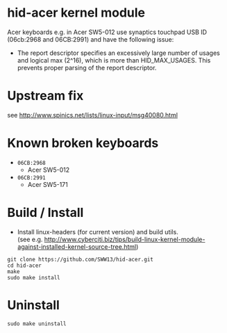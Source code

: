 # hid-acer kernel module

Acer keyboards e.g. in Acer SW5-012 use synaptics touchpad USB ID
(06cb:2968 and 06CB:2991) and have the following issue:
 - The report descriptor specifies an excessively large number of usages
   and logical max (2^16), which is more than HID_MAX_USAGES. This prevents
   proper parsing of the report descriptor.

# Upstream fix
see http://www.spinics.net/lists/linux-input/msg40080.html

# Known broken keyboards
* `06CB:2968`
  * Acer SW5-012
* `06CB:2991`
  * Acer SW5-171

# Build / Install
* Install linux-headers (for current version) and build utils.  
  (see e.g. http://www.cyberciti.biz/tips/build-linux-kernel-module-against-installed-kernel-source-tree.html)

```
git clone https://github.com/SWW13/hid-acer.git
cd hid-acer
make
sudo make install
```

# Uninstall
```
sudo make uninstall
```
